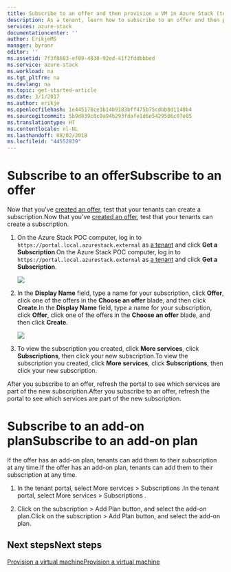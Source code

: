 ```yaml
---
title: Subscribe to an offer and then provision a VM in Azure Stack (tenant) | Microsoft Docs
description: As a tenant, learn how to subscribe to an offer and then provision a VM in Azure Stack.
services: azure-stack
documentationcenter: ''
author: ErikjeMS
manager: byronr
editor: ''
ms.assetid: 7f3f8683-ef09-4838-92ed-41f2fddbbbed
ms.service: azure-stack
ms.workload: na
ms.tgt_pltfrm: na
ms.devlang: na
ms.topic: get-started-article
ms.date: 3/1/2017
ms.author: erikje
ms.openlocfilehash: 1e445178ce3b14b9183bff475b75cdbb8d1148b4
ms.sourcegitcommit: 5b9d839c0c0a94b293fdafe1d6e5429506c07e05
ms.translationtype: HT
ms.contentlocale: nl-NL
ms.lasthandoff: 08/02/2018
ms.locfileid: "44552839"
---
```

# <a name="subscribe-to-an-offer"></a><span data-ttu-id="aa412-103">Subscribe to an offer</span><span class="sxs-lookup"><span data-stu-id="aa412-103">Subscribe to an offer</span></span>
<span data-ttu-id="aa412-104">Now that you've [created an offer](azure-stack-create-offer.md), test that your tenants can create a subscription.</span><span class="sxs-lookup"><span data-stu-id="aa412-104">Now that you've [created an offer](azure-stack-create-offer.md), test that your tenants can create a subscription.</span></span>

1. <span data-ttu-id="aa412-105">On the Azure Stack POC computer, log in to `https://portal.local.azurestack.external` as [a tenant](azure-stack-connect-azure-stack.md) and click **Get a Subscription**.</span><span class="sxs-lookup"><span data-stu-id="aa412-105">On the Azure Stack POC computer, log in to `https://portal.local.azurestack.external` as [a tenant](azure-stack-connect-azure-stack.md) and click **Get a Subscription**.</span></span>

   ![](https://docstestmedia1.blob.core.windows.net/azure-media/articles/azure-stack/media/azure-stack-subscribe-plan-provision-vm/image01.png)
2. <span data-ttu-id="aa412-106">In the **Display Name** field, type a name for your subscription, click **Offer**, click one of the offers in the **Choose an offer** blade, and then click **Create**.</span><span class="sxs-lookup"><span data-stu-id="aa412-106">In the **Display Name** field, type a name for your subscription, click **Offer**, click one of the offers in the **Choose an offer** blade, and then click **Create**.</span></span>

   ![](https://docstestmedia1.blob.core.windows.net/azure-media/articles/azure-stack/media/azure-stack-subscribe-plan-provision-vm/image02.png)
3. <span data-ttu-id="aa412-107">To view the subscription you created, click **More services**, click **Subscriptions**, then click your new subscription.</span><span class="sxs-lookup"><span data-stu-id="aa412-107">To view the subscription you created, click **More services**, click **Subscriptions**, then click your new subscription.</span></span>  

<span data-ttu-id="aa412-108">After you subscribe to an offer, refresh the portal to see which services are part of the new subscription.</span><span class="sxs-lookup"><span data-stu-id="aa412-108">After you subscribe to an offer, refresh the portal to see which services are part of the new subscription.</span></span>

# <a name="subscribe-to-an-add-on-plan"></a><span data-ttu-id="aa412-109">Subscribe to an add-on plan</span><span class="sxs-lookup"><span data-stu-id="aa412-109">Subscribe to an add-on plan</span></span>
<span data-ttu-id="aa412-110">If the offer has an add-on plan, tenants can add them to their subscription at any time.</span><span class="sxs-lookup"><span data-stu-id="aa412-110">If the offer has an add-on plan, tenants can add them to their subscription at any time.</span></span>  

1. <span data-ttu-id="aa412-111">In the tenant portal, select More services > Subscriptions .</span><span class="sxs-lookup"><span data-stu-id="aa412-111">In the tenant portal, select More services > Subscriptions .</span></span>

2. <span data-ttu-id="aa412-112">Click on the subscription > Add Plan button, and select the add-on plan.</span><span class="sxs-lookup"><span data-stu-id="aa412-112">Click on the subscription > Add Plan button, and select the add-on plan.</span></span>



## <a name="next-steps"></a><span data-ttu-id="aa412-113">Next steps</span><span class="sxs-lookup"><span data-stu-id="aa412-113">Next steps</span></span>
[<span data-ttu-id="aa412-114">Provision a virtual machine</span><span class="sxs-lookup"><span data-stu-id="aa412-114">Provision a virtual machine</span></span>](azure-stack-provision-vm.md)



